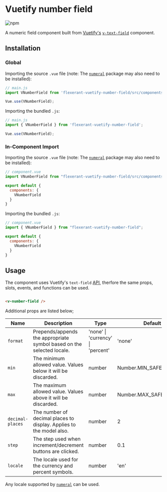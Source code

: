 <!-- <p float="left">
    <img src="https://cdn.auth0.com/blog/vuejs/vue-logo.png" alt="Vue.js" width="100"/>
    <img src="https://www.saashub.com/images/app/service_logos/8/20ef90d04b35/large.png?1527741609" alt="Vuetify.js" width="100"/>
    <img src="https://opencollective-production.s3-us-west-1.amazonaws.com/011fc620-4cb2-11e9-a51a-fdbb10b4cabb.png" alt="Storybook" width="100"/>
</p> -->

# Vuetify number field

![npm](https://img.shields.io/npm/v/flexerant-vuetify-number-field)

<!-- ![GitHub issues](https://img.shields.io/github/issues/mitevpi/vuetify-component-lib-template)
![GitHub pull requests](https://img.shields.io/github/issues-pr-raw/mitevpi/vuetify-component-lib-template)
![GitHub contributors](https://img.shields.io/github/contributors/mitevpi/vuetify-component-lib-template)

![GitHub last commit](https://img.shields.io/github/last-commit/mitevpi/vuetify-component-lib-template)
![GitHub Release Date](https://img.shields.io/github/release-date/mitevpi/vuetify-component-lib-template)

![GitHub code size in bytes](https://img.shields.io/github/languages/code-size/mitevpi/vuetify-component-lib-template)
![GitHub repo size](https://img.shields.io/github/repo-size/mitevpi/vuetify-component-lib-template)
![GitHub](https://img.shields.io/github/license/mitevpi/vuetify-component-lib-template) -->

A numeric field component built from [Vuetify's](https://vuetifyjs.com/en/) [`v-text-field`](https://vuetifyjs.com/en/components/text-fields/) component.


## Installation

### Global

Importing the source `.vue` file (note: The [`numeral`](https://www.npmjs.com/package/numeral) package may also need to be installed):

```js
// main.js
import VNumberField from 'flexerant-vuetify-number-field/src/components/VNumberField';

Vue.use(VNumberField);
```

Importing the bundled `.js`:

```js
// main.js
import { VNumberField } from 'flexerant-vuetify-number-field';

Vue.use(VNumberField);
```

### In-Component Import

Importing the source `.vue` file (note: The [`numeral`](https://www.npmjs.com/package/numeral) package may also need to be installed):


```js
// component.vue
import VNumberField from "flexerant-vuetify-number-field/src/components/VNumberField";

export default {
  components: {
    VNumberField
  }
}
```

Importing the bundled `.js`:

```js
// component.vue
import { VNumberField } from "flexerant-vuetify-number-field";

export default {
  components: {
    VNumberField
  }
}
```

## Usage

The component uses Vuetify's `text-field` [API](https://vuetifyjs.com/en/components/text-fields/#api), therfore the same props, slots, events, and functions can be used.

```html

<v-number-field /> 

```

Additional props are listed below;

| Name             | Description                                                           | Type                              | Default                 |
| ---              | ---                                                                   | ---                               | ---                     |
| `format`         | Prepends/appends the appropriate symbol based on the selected locale. | 'none' \| 'currency' \| 'percent' | 'none'                  |
| `min`            | The minimum allowed value. Values below it will be discarded.         | number                            | Number.MIN_SAFE_INTEGER |
| `max`            | The maximum allowed value. Values above it will be discarded.         | number                            | Number.MAX_SAFE_INTEGER |
| `decimal-places` | The number of decimal places to display. Applies to the model also.   | number                            | 2                       |
| `step`           | The step used when increment/decrement buttons are clicked.           | number                            | 0.1                     |
| `locale`         | The locale used for the currency and percent symbols.                 | number                            | 'en'                    |

Any locale supported by [`numeral`](https://www.npmjs.com/package/numeral) can be used.

